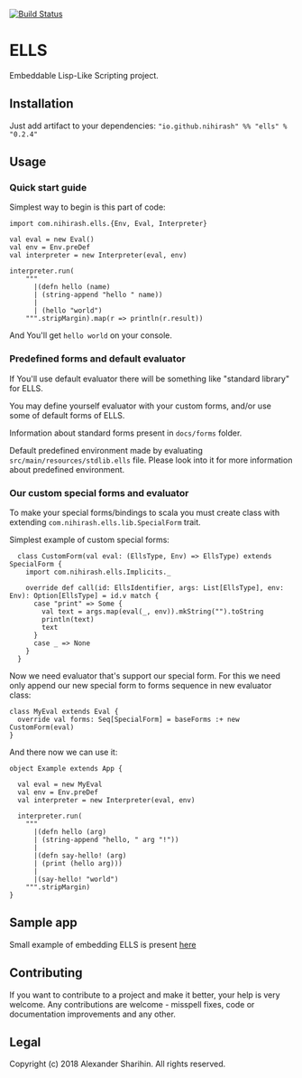 [![Build Status](https://travis-ci.org/nihirash/ells.svg?branch=master)](https://travis-ci.org/nihirash/ells)

# ELLS
Embeddable Lisp-Like Scripting project.

## Installation

Just add artifact to your dependencies: `"io.github.nihirash" %% "ells" % "0.2.4"`

## Usage

### Quick start guide

Simplest way to begin is this part of code:

```
import com.nihirash.ells.{Env, Eval, Interpreter}

val eval = new Eval()
val env = Env.preDef
val interpreter = new Interpreter(eval, env)

interpreter.run(
    """
      |(defn hello (name)
      | (string-append "hello " name))
      |
      | (hello "world")
    """.stripMargin).map(r => println(r.result))
```

And You'll get `hello world` on your console.

### Predefined forms and default evaluator

If You'll use default evaluator there will be something like "standard library" for ELLS.

You may define yourself evaluator with your custom forms, and/or use some of default forms of ELLS.

Information about standard forms present in `docs/forms` folder.

Default predefined environment made by evaluating `src/main/resources/stdlib.ells` file. Please look into it for more information about predefined environment.

### Our custom special forms and evaluator

To make your special forms/bindings to scala you must create class with extending `com.nihirash.ells.lib.SpecialForm` trait.

Simplest example of custom special forms:

```
  class CustomForm(val eval: (EllsType, Env) => EllsType) extends SpecialForm {
    import com.nihirash.ells.Implicits._

    override def call(id: EllsIdentifier, args: List[EllsType], env: Env): Option[EllsType] = id.v match {
      case "print" => Some {
        val text = args.map(eval(_, env)).mkString("").toString
        println(text)
        text
      }
      case _ => None
    }
  }
```

Now we need evaluator that's support our special form. For this we need only append our new special form to forms sequence in new evaluator class:

```
class MyEval extends Eval {
  override val forms: Seq[SpecialForm] = baseForms :+ new CustomForm(eval)
}
```

And there now we can use it:

```
object Example extends App {

  val eval = new MyEval
  val env = Env.preDef
  val interpreter = new Interpreter(eval, env)

  interpreter.run(
    """
      |(defn hello (arg)
      | (string-append "hello, " arg "!"))
      |
      |(defn say-hello! (arg)
      | (print (hello arg)))
      |
      |(say-hello! "world")
    """.stripMargin)
}

```

## Sample app

Small example of embedding ELLS is present [here](https://github.com/nihirash/ells-example)

## Contributing

If you want to contribute to a project and make it better, your help is very welcome. Any contributions are welcome - misspell fixes, code or documentation improvements and any other.

## Legal

Copyright (c) 2018 Alexander Sharihin. All rights reserved.


